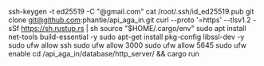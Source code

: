 ssh-keygen -t ed25519 -C "@gmail.com"
cat /root/.ssh/id_ed25519.pub
git clone git@github.com:phantie/api_aga_in.git
curl --proto '=https' --tlsv1.2 -sSf https://sh.rustup.rs | sh
source "$HOME/.cargo/env"
sudo apt install net-tools build-essential -y
sudo apt-get install pkg-config libssl-dev -y
sudo ufw allow ssh
sudo ufw allow 3000
sudo ufw allow 5645
sudo ufw enable
cd /api_aga_in/database/http_server/ && cargo run
